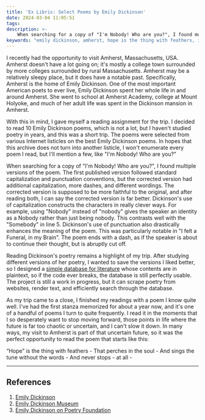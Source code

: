 ```yaml
---
title: 'Ex Libris: Select Poems by Emily Dickinson'
date: 2024-03-04 11:05:51
tags:
description: >-
    When searching for a copy of "I'm Nobody! Who are you?", I found multiple versions of the poem. The first published version followed standard capitalization and punctuation conventions, but the corrected version had additional capitalization, more dashes, and different wordings. The corrected version is supposed to be more faithful to the original, and after reading both, I can say the corrected version is far better. Dickinson's use of capitalization constructs the characters in really clever ways. For example, using "Nobody" instead of "nobody" gives the speaker an identity as a Nobody rather than just being nobody. This contrasts well with the "Somebody" in line 5. Dickinson's use of punctuation also drastically enhances the meaning of the poem. This was particularly notable in "I felt a Funeral, in my Brain". The poem ends with a dash, as if the speaker is about to continue their thought, but is abruptly cut off.
keywords: "emily dickinson, amherst, hope is the thing with feathers, i'm nobody, poetry, literature database"
---
```



I recently had the opportunity to visit Amherst, Massachusetts, USA. Amherst doesn't have a lot going on; it's mostly a college town surrounded by more colleges surrounded by rural Massachusetts. Amherst may be a relatively sleepy place, but it does have a notable past. Specifically, Amherst is the home of Emily Dickinson.  One of the most important American poets to ever live, Emily Dickinson spent her whole life in and around Amherst. She went to school at Amherst Academy, college at Mount Holyoke, and much of her adult life was spent in the Dickinson mansion in Amherst.

With this in mind, I gave myself a reading assignment for the trip. I decided to read 10 Emily Dickinson poems, which is not a lot, but I haven't studied poetry in years, and this was a short trip. The poems were selected from various Internet listicles on the best Emily Dickinson poems. In hopes that this archive does not turn into another listicle, I won't enumerate every poem I read, but I'll mention a few, like "I'm Nobody! Who are you?"

When searching for a copy of "I'm Nobody! Who are you?", I found multiple versions of the poem. The first published version followed standard capitalization and punctuation conventions, but the corrected version had additional capitalization, more dashes, and different wordings. The corrected version is supposed to be more faithful to the original, and after reading both, I can say the corrected version is far better. Dickinson's use of capitalization constructs the characters in really clever ways. For example, using "Nobody" instead of "nobody" gives the speaker an identity as a Nobody rather than just being nobody. This contrasts well with the "Somebody" in line 5. Dickinson's use of punctuation also drastically enhances the meaning of the poem. This was particularly notable in "I felt a Funeral, in my Brain". The poem ends with a dash, as if the speaker is about to continue their thought, but is abruptly cut off.

Reading Dickinson's poetry remains a highlight of my trip. After studying different versions of her poetry, I wanted to save the versions I liked better, so I designed a [simple database for literature](/projects/literature-db) whose contents are in plaintext, so if the code ever breaks, the database is still perfectly usable. The project is still a work in progress, but it can scrape poetry from websites, render text, and efficiently search through the database.

As my trip came to a close, I finished my readings with a poem I know quite well. I've had the first stanza memorized for about a year now, and it's one of a handful of poems I turn to quite frequently. I read it in the moments that I so desperately want to stop moving forward, those points in life where the future is far too chaotic or uncertain, and I can't slow it down. In many ways, my visit to Amherst is part of that uncertain future, so it was the perfect opportunity to read the poem that starts like this:

“Hope” is the thing with feathers -
That perches in the soul -
And sings the tune without the words -
And never stops - at all -

---

## References

1. [Emily Dickinson](https://en.wikipedia.org/wiki/Emily_Dickinson)
2. [Emily Dickinson Museum](https://www.emilydickinsonmuseum.org)
3. [Emily Dickinson on Poetry Foundation](https://www.poetryfoundation.org/poets/emily-dickinson)